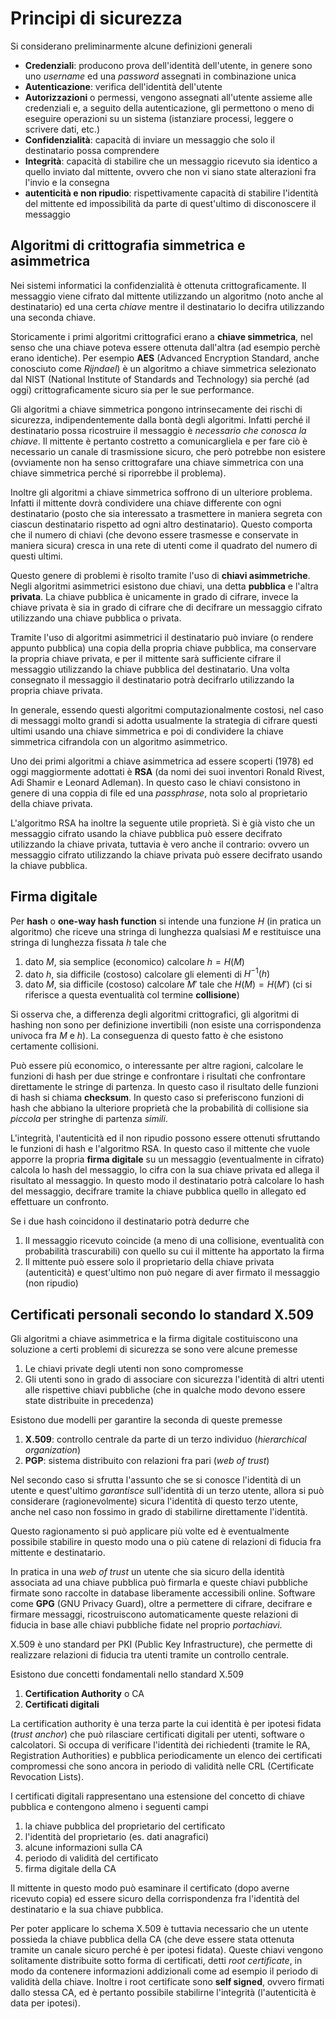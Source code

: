 # Principi di sicurezza

Si considerano preliminarmente alcune definizioni generali

- **Credenziali**: producono prova dell'identità dell'utente, in genere sono uno *username* ed una *password* assegnati in combinazione unica
- **Autenticazione**: verifica dell'identità dell'utente
- **Autorizzazioni** o permessi, vengono assegnati all'utente assieme alle credenziali e, a seguito della autenticazione, gli permettono o meno di eseguire operazioni su un sistema (istanziare processi, leggere o scrivere dati, etc.)
- **Confidenzialità**: capacità di inviare un messaggio che solo il destinatario possa comprendere
- **Integrità**: capacità di stabilire che un messaggio ricevuto sia identico a quello inviato dal mittente, ovvero che non vi siano state alterazioni fra l'invio e la consegna
- **autenticità e non ripudio**: rispettivamente capacità di stabilire l'identità del mittente ed impossibilità da parte di quest'ultimo di disconoscere il messaggio

## Algoritmi di crittografia simmetrica e asimmetrica

Nei sistemi informatici la confidenzialità è ottenuta crittograficamente. Il messaggio viene cifrato dal mittente utilizzando un algoritmo (noto anche al destinatario) ed una certa *chiave* mentre il destinatario lo decifra utilizzando una seconda chiave.

Storicamente i primi algoritmi crittografici erano a **chiave simmetrica**, nel senso che una chiave poteva essere ottenuta dall'altra (ad esempio perchè erano identiche). Per esempio **AES** (Advanced Encryption Standard, anche conosciuto come *Rijndael*) è un algoritmo a chiave simmetrica selezionato dal NIST (National Institute of Standards and Technology) sia perché (ad oggi) crittograficamente sicuro sia per le sue performance.

Gli algoritmi a chiave simmetrica pongono intrinsecamente dei rischi di sicurezza, indipendentemente dalla bontà degli algoritmi. Infatti perché il destinatario possa ricostruire il messaggio è *necessario che conosca la chiave*. Il mittente è pertanto costretto a comunicargliela e per fare ciò è necessario un canale di trasmissione sicuro, che però potrebbe non esistere (ovviamente non ha senso crittografare una chiave simmetrica con una chiave simmetrica perché si riporrebbe il problema).

Inoltre gli algoritmi a chiave simmetrica soffrono di un ulteriore problema. Infatti il mittente dovrà condividere una chiave differente con ogni destinatario (posto che sia interessato a trasmettere in maniera segreta con ciascun destinatario rispetto ad ogni altro destinatario). Questo comporta che il numero di chiavi (che devono essere trasmesse e conservate in maniera sicura) cresca in una rete di utenti come il quadrato del numero di questi ultimi.

Questo genere di problemi è risolto tramite l'uso di **chiavi asimmetriche**. Negli algoritmi asimmetrici esistono due chiavi, una detta **pubblica** e l'altra **privata**. La chiave pubblica è unicamente in grado di cifrare, invece la chiave privata è sia in grado di cifrare che di decifrare un messaggio cifrato utilizzando una chiave pubblica o privata. 

Tramite l'uso di algoritmi asimmetrici il destinatario può inviare (o rendere appunto pubblica) una copia della propria chiave pubblica, ma conservare la propria chiave privata, e per il mittente sarà sufficiente cifrare il messaggio utilizzando la chiave pubblica del destinatario. Una volta consegnato il messaggio il destinatario potrà decifrarlo utilizzando la propria chiave privata. 

In generale, essendo questi algoritmi computazionalmente costosi, nel caso di messaggi molto grandi si adotta usualmente la strategia di cifrare questi ultimi usando una chiave simmetrica e poi di condividere la chiave simmetrica cifrandola con un algoritmo asimmetrico.

Uno dei primi algoritmi a chiave asimmetrica ad essere scoperti (1978) ed oggi maggiormente adottati è **RSA** (da nomi dei suoi inventori Ronald Rivest, Adi Shamir e Leonard Adleman). In questo caso le chiavi consistono in genere di una coppia di file ed una *passphrase*, nota solo al proprietario della chiave privata.

L'algoritmo RSA ha inoltre la seguente utile proprietà. Si è già visto che un messaggio cifrato usando la chiave pubblica può essere decifrato utilizzando la chiave privata, tuttavia è vero anche il contrario: ovvero un messaggio cifrato utilizzando la chiave privata può essere decifrato usando la chiave pubblica.

## Firma digitale

Per **hash** o **one-way hash function** si intende una funzione $H$ (in pratica un algoritmo) che riceve una stringa di lunghezza qualsiasi $M$ e restituisce una stringa di lunghezza fissata $h$ tale che 

1. dato $M$, sia semplice (economico) calcolare $h = H(M)$
2. dato $h$, sia difficile (costoso) calcolare gli elementi di $H^{-1}(h)$
3. dato $M$, sia difficile (costoso) calcolare $M'$ tale che $H(M) = H(M')$ (ci si riferisce a questa eventualità col termine **collisione**)

Si osserva che, a differenza degli algoritmi crittografici, gli algoritmi di hashing non sono per definizione invertibili (non esiste una corrispondenza univoca fra $M$ e $h$). La conseguenza di questo fatto è che esistono certamente collisioni.

Può essere più economico, o interessante per altre ragioni, calcolare le funzioni di hash per due stringe e confrontare i risultati che confrontare direttamente le stringe di partenza. In questo caso il risultato delle funzioni di hash si chiama **checksum**. In questo caso si preferiscono funzioni di hash che abbiano la ulteriore proprietà che la probabilità di collisione sia *piccola* per stringhe di partenza *simili*.

L'integrità, l'autenticità ed il non ripudio possono essere ottenuti sfruttando le funzioni di hash e l'algoritmo RSA. In questo caso il mittente che vuole apporre la propria **firma digitale** su un messaggio (eventualmente in cifrato) calcola lo hash del messaggio, lo cifra con la sua chiave privata ed allega il risultato al messaggio. In questo modo il destinatario potrà calcolare lo hash del messaggio, decifrare tramite la chiave pubblica quello in allegato ed effettuare un confronto. 

Se i due hash coincidono il destinatario potrà dedurre che

1. Il messaggio ricevuto coincide (a meno di una collisione, eventualità con probabilità trascurabili) con quello su cui il mittente ha apportato la firma
2. Il mittente può essere solo il proprietario della chiave privata (autenticità) e quest'ultimo non può negare di aver firmato il messaggio (non ripudio)

## Certificati personali secondo lo standard X.509

Gli algoritmi a chiave asimmetrica e la firma digitale costituiscono una soluzione a certi problemi di sicurezza se sono vere alcune premesse

1. Le chiavi private degli utenti non sono compromesse
2. Gli utenti sono in grado di associare con sicurezza l'identità di altri utenti alle rispettive chiavi pubbliche (che in qualche modo devono essere state distribuite in precedenza)

Esistono due modelli per garantire la seconda di queste premesse

1. **X.509**: controllo centrale da parte di un terzo individuo (*hierarchical organization*)
2. **PGP**: sistema distribuito con relazioni fra pari (*web of trust*)

Nel secondo caso si sfrutta l'assunto che se si conosce l'identità di un utente e quest'ultimo *garantisce* sull'identità di un terzo utente, allora si può considerare (ragionevolmente) sicura l'identità di questo terzo utente, anche nel caso non fossimo in grado di stabilirne direttamente l'identità. 

Questo ragionamento si può applicare più volte ed è eventualmente possibile stabilire in questo modo una o più catene di relazioni di fiducia fra mittente e destinatario. 

In pratica in una *web of trust* un utente che sia sicuro della identità associata ad una chiave pubblica può firmarla e queste chiavi pubbliche firmate sono raccolte in database liberamente accessibili online. Software come **GPG** (GNU Privacy Guard), oltre a permettere di cifrare, decifrare e firmare messaggi, ricostruiscono automaticamente queste relazioni di fiducia in base alle chiavi pubbliche fidate nel proprio *portachiavi*.

X.509 è uno standard per PKI (Public Key Infrastructure), che permette di realizzare relazioni di fiducia tra utenti tramite un controllo centrale. 

Esistono due concetti fondamentali nello standard X.509

1. **Certification Authority** o CA
2. **Certificati digitali**

La certification authority è una terza parte la cui identità è per ipotesi fidata (*trust anchor*) che può rilasciare certificati digitali per utenti, software o calcolatori. Si occupa di verificare l'identità dei richiedenti (tramite le RA, Registration Authorities) e pubblica periodicamente un elenco dei certificati compromessi che sono ancora in periodo di validità nelle CRL (Certificate Revocation Lists).

I certificati digitali rappresentano una estensione del concetto di chiave pubblica e contengono almeno i seguenti campi

1. la chiave pubblica del proprietario del certificato
2. l'identità del proprietario (es. dati anagrafici)
3. alcune informazioni sulla CA
4. periodo di validità del certificato
5. firma digitale della CA

Il mittente in questo modo può esaminare il certificato (dopo averne ricevuto copia) ed essere sicuro della corrispondenza fra l'identità del destinatario e la sua chiave pubblica.

Per poter applicare lo schema X.509 è tuttavia necessario che un utente possieda la chiave pubblica della CA (che deve essere stata ottenuta tramite un canale sicuro perché è per ipotesi fidata). Queste chiavi vengono solitamente distribuite sotto forma di certificati, detti *root certificate*, in modo da contenere informazioni addizionali come ad esempio il periodo di validità della chiave. Inoltre i root certificate sono **self signed**, ovvero firmati dallo stessa CA, ed è pertanto possibile stabilirne l'integrità (l'autenticità è data per ipotesi).






























